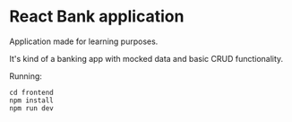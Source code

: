 # React Bank application

Application made for learning purposes.

It's kind of a banking app with mocked data and basic CRUD functionality.

Running:


```
cd frontend
npm install
npm run dev
```